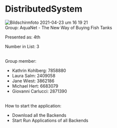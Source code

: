 # DistributedSystem

![Bildschirmfoto 2021-04-23 um 16 19 21](https://user-images.githubusercontent.com/73226873/115885121-e8cc3200-a44f-11eb-96c6-09a014eac946.png)
<br>
Group: AquaNet - The New Way of Buying Fish Tanks 

Presented as: 4th

Number in List: 3
<br><br>

Group member:
  - Kathrin Kohlberg: 7858880
  - Laura Salm: 2409058
  - Jane Wiest: 3862186
  - Michael Hert: 6683079
  - Giovanni Carlucci: 2871390
<br><br>

How to start the application:
- Download all the Backends
- Start Run Applications of all Backends
